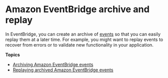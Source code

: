 # Amazon EventBridge archive and replay<a name="eb-archive"></a>

In EventBridge, you can create an archive of [events](eb-events.md) so that you can easily replay them at a later time\. For example, you might want to replay events to recover from errors or to validate new functionality in your application\.

**Topics**
+ [Archiving Amazon EventBridge events](eb-archive-event.md)
+ [Replaying archived Amazon EventBridge events](eb-replay-archived-event.md)